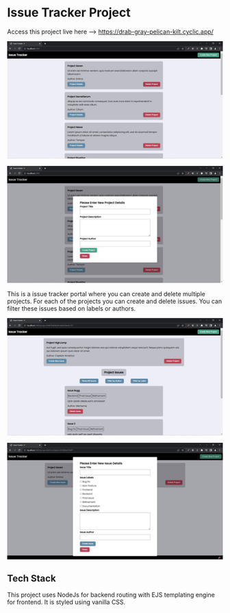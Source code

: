 # Issue Tracker Project

Access this project live here --> https://drab-gray-pelican-kilt.cyclic.app/

![](assets/screenshots/home_page.JPG)

![](assets/screenshots/new_project_modal.JPG)

This is a issue tracker portal where you can create and delete multiple projects.
For each of the projects you can create and delete issues.
You can filter these issues based on labels or authors.

![](assets/screenshots/project_page.JPG)

![](assets/screenshots/new_issue_modal.JPG)

## Tech Stack

This project uses NodeJs for backend routing with EJS templating engine for frontend.
It is styled using vanilla CSS.

